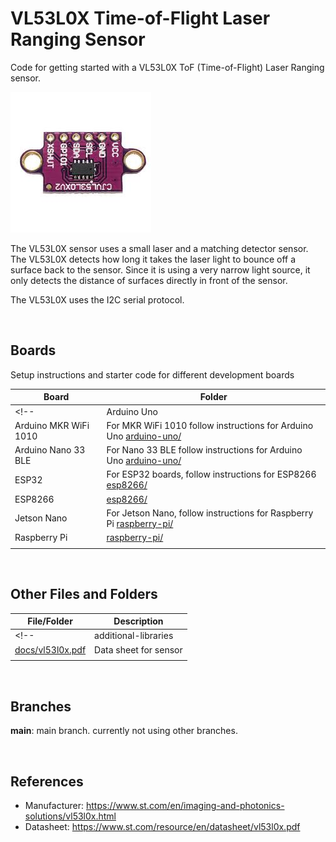 # VL53L0X Time-of-Flight Laser Ranging Sensor

Code for getting started with a VL53L0X ToF (Time-of-Flight) Laser Ranging sensor.

![sensor](assets/vl53l0x-sensor.jpg)

The VL53L0X sensor uses a small laser and a matching detector sensor. The VL53L0X detects how long it takes the laser light to bounce off a surface back to the sensor. Since it is using a very narrow light source, it only detects the distance of surfaces directly in front of the sensor.

The VL53L0X uses the I2C serial protocol.

<br />

## Boards

Setup instructions and starter code for different development boards

| Board | Folder |
| --- | --- |
<!-- | Arduino Uno | [arduino-uno/](arduino-uno/) |
| Arduino MKR WiFi 1010 | For MKR WiFi 1010 follow instructions for Arduino Uno [arduino-uno/](arduino-uno/) |
| Arduino Nano 33 BLE | For Nano 33 BLE follow instructions for Arduino Uno [arduino-uno/](arduino-uno/) |
| ESP32 | For ESP32 boards, follow instructions for ESP8266 [esp8266/](esp8266/) |
| ESP8266 | [esp8266/](esp8266/) |
| Jetson Nano | For Jetson Nano, follow instructions for Raspberry Pi [raspberry-pi/](raspberry-pi/) |
| Raspberry Pi | [raspberry-pi/](raspberry-pi/) | -->
|  |  |

<br />

## Other Files and Folders

| File/Folder | Description |
|--- | --- |
<!-- | additional-libraries | Folder contains libraries needed for Arduino sketches. They are included as submodules. Use either `git clone --recursive` or `git submodule init` after cloning. | -->
| [docs/vl53l0x.pdf](docs/vl53l0x.pdf) | Data sheet for sensor |
|  |  |

<br />

## Branches

**main**: main branch. currently not using other branches.

<br />

## References

- Manufacturer: https://www.st.com/en/imaging-and-photonics-solutions/vl53l0x.html
- Datasheet: https://www.st.com/resource/en/datasheet/vl53l0x.pdf 
